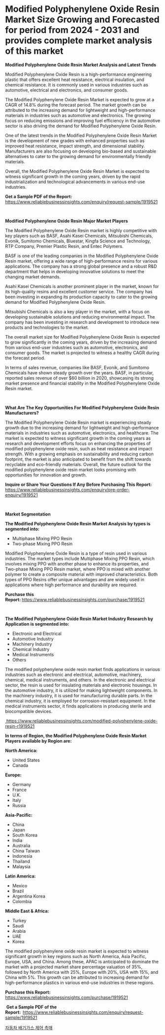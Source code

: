 <p><h1>Modified Polyphenylene Oxide Resin Market Size Growing and Forecasted for period from 2024 - 2031 and provides complete market analysis of this market</h1></p><p><strong>Modified Polyphenylene Oxide Resin Market Analysis and Latest Trends</strong></p>
<p><p>Modified Polyphenylene Oxide Resin is a high-performance engineering plastic that offers excellent heat resistance, electrical insulation, and chemical resistance. It is commonly used in various industries such as automotive, electrical and electronics, and consumer goods.</p><p>The Modified Polyphenylene Oxide Resin Market is expected to grow at a CAGR of 14.8% during the forecast period. The market growth can be attributed to the increasing demand for lightweight and high-performance materials in industries such as automotive and electronics. The growing focus on reducing emissions and improving fuel efficiency in the automotive sector is also driving the demand for Modified Polyphenylene Oxide Resin.</p><p>One of the latest trends in the Modified Polyphenylene Oxide Resin Market is the development of new grades with enhanced properties such as improved heat resistance, impact strength, and dimensional stability. Manufacturers are also focusing on developing bio-based and sustainable alternatives to cater to the growing demand for environmentally friendly materials.</p><p>Overall, the Modified Polyphenylene Oxide Resin Market is expected to witness significant growth in the coming years, driven by the rapid industrialization and technological advancements in various end-use industries.</p></p>
<p><strong>Get a Sample PDF of the Report:&nbsp;</strong> <a href="https://www.reliablebusinessinsights.com/enquiry/request-sample/1919521">https://www.reliablebusinessinsights.com/enquiry/request-sample/1919521</a></p>
<p>&nbsp;</p>
<p><strong>Modified Polyphenylene Oxide Resin Major Market Players</strong></p>
<p><p>The Modified Polyphenylene Oxide Resin market is highly competitive with key players such as BASF, Asahi Kasei Chemicals, Mitsubishi Chemicals, Evonik, Sumitomo Chemicals, Bluestar, Kingfa Science and Technology, RTP Company, Premier Plastic Resin, and Entec Polymers.</p><p>BASF is one of the leading companies in the Modified Polyphenylene Oxide Resin market, offering a wide range of high-performance resins for various applications. The company has a strong global presence and a robust R&D department that helps in developing innovative solutions to meet the changing market demands.</p><p>Asahi Kasei Chemicals is another prominent player in the market, known for its high-quality resins and excellent customer service. The company has been investing in expanding its production capacity to cater to the growing demand for Modified Polyphenylene Oxide Resin.</p><p>Mitsubishi Chemicals is also a key player in the market, with a focus on developing sustainable solutions and reducing environmental impact. The company has been investing in research and development to introduce new products and technologies to the market.</p><p>The overall market size for Modified Polyphenylene Oxide Resin is expected to grow significantly in the coming years, driven by the increasing demand from various end-user industries such as automotive, electronics, and consumer goods. The market is projected to witness a healthy CAGR during the forecast period.</p><p>In terms of sales revenue, companies like BASF, Evonik, and Sumitomo Chemicals have shown steady growth over the years. BASF, in particular, reported sales revenue of over $60 billion in 2020, showcasing its strong market presence and financial stability in the Modified Polyphenylene Oxide Resin market.</p></p>
<p>&nbsp;</p>
<p><strong>What Are The Key Opportunities For Modified Polyphenylene Oxide Resin Manufacturers?</strong></p>
<p><p>The Modified Polyphenylene Oxide Resin market is experiencing steady growth due to the increasing demand for lightweight and high-performance materials in industries such as automotive, electronics, and healthcare. The market is expected to witness significant growth in the coming years as research and development efforts focus on enhancing the properties of modified polyphenylene oxide resin, such as heat resistance and impact strength. With a growing emphasis on sustainability and reducing carbon footprint, the market is also anticipated to benefit from the shift towards recyclable and eco-friendly materials. Overall, the future outlook for the modified polyphenylene oxide resin market looks promising with opportunities for innovation and growth.</p></p>
<p><strong>Inquire or Share Your Questions If Any Before Purchasing This Report:</strong> <a href="https://www.reliablebusinessinsights.com/enquiry/pre-order-enquiry/1919521">https://www.reliablebusinessinsights.com/enquiry/pre-order-enquiry/1919521</a></p>
<p>&nbsp;</p>
<p><strong>Market Segmentation</strong></p>
<p><strong>The Modified Polyphenylene Oxide Resin Market Analysis by types is segmented into:</strong></p>
<p><ul><li>Multiphase Mixing PPO Resin</li><li>Two-phase Mixing PPO Resin</li></ul></p>
<p><p>Modified Polyphenylene Oxide Resin is a type of resin used in various industries. The market types include Multiphase Mixing PPO Resin, which involves mixing PPO with another phase to enhance its properties, and Two-phase Mixing PPO Resin market, where PPO is mixed with another polymer to create a composite material with improved characteristics. Both types of PPO Resins offer unique advantages and are widely used in applications where high performance and durability are required.</p></p>
<p><strong>Purchase this Report:&nbsp;</strong><a href="https://www.reliablebusinessinsights.com/purchase/1919521">https://www.reliablebusinessinsights.com/purchase/1919521</a></p>
<p>&nbsp;</p>
<p><strong>The Modified Polyphenylene Oxide Resin Market Industry Research by Application is segmented into:</strong></p>
<p><ul><li>Electronic and Electrical</li><li>Automotive Industry</li><li>Machinery Industry</li><li>Chemical Industry</li><li>Medical Instruments</li><li>Others</li></ul></p>
<p><p>The modified polyphenylene oxide resin market finds applications in various industries such as electronic and electrical, automotive, machinery, chemical, medical instruments, and others. In the electronic and electrical sector, the resin is used for insulating materials and electronic housings. In the automotive industry, it is utilized for making lightweight components. In the machinery industry, it is used for manufacturing durable parts. In the chemical industry, it is employed for corrosion-resistant equipment. In the medical instruments sector, it finds applications in producing sterile and biocompatible devices.</p></p>
<p><a href="https://www.reliablebusinessinsights.com/modified-polyphenylene-oxide-resin-r1919521">&nbsp;https://www.reliablebusinessinsights.com/modified-polyphenylene-oxide-resin-r1919521</a></p>
<p><strong>In terms of Region, the Modified Polyphenylene Oxide Resin Market Players available by Region are:</strong></p>
<p>
    <p> <strong> North America: </strong>
        <ul>
            <li>United States</li>
            <li>Canada</li>
        </ul>
        </p> 
    <p> <strong> Europe: </strong>
        <ul>
            <li>Germany</li>
            <li>France</li>
            <li>U.K.</li>
            <li>Italy</li>
            <li>Russia</li>
        </ul>
        </p> 
    <p> <strong> Asia-Pacific: </strong>
        <ul>
            <li>China</li>
            <li>Japan</li>
            <li>South Korea</li>
            <li>India</li>
            <li>Australia</li>
            <li>China Taiwan</li>
            <li>Indonesia</li>
            <li>Thailand</li>
            <li>Malaysia</li>
        </ul>
        </p> 
    <p> <strong> Latin America: </strong>
        <ul>
            <li>Mexico</li>
            <li>Brazil</li>
            <li>Argentina Korea</li>
            <li>Colombia</li>
        </ul>
        </p> 
    <p> <strong> Middle East & Africa: </strong>
        <ul>
            <li>Turkey</li>
            <li>Saudi</li>
            <li>Arabia</li>
            <li>UAE</li>
            <li>Korea</li>
        </ul>
    </p>
    </p>
<p><p>The modified polyphenylene oxide resin market is expected to witness significant growth in key regions such as North America, Asia Pacific, Europe, USA, and China. Among these, APAC is anticipated to dominate the market with a projected market share percentage valuation of 35%, followed by North America with 25%, Europe with 20%, USA with 15%, and China with 5%. This growth can be attributed to increasing demand for high-performance plastics in various end-use industries in these regions.</p></p>
<p><strong>Purchase this Report: </strong><a href="https://www.reliablebusinessinsights.com/purchase/1919521">https://www.reliablebusinessinsights.com/purchase/1919521</a></p>
<p>&nbsp;<strong>Get a Sample PDF of the Report:&nbsp;&nbsp;</strong><a href="https://www.reliablebusinessinsights.com/enquiry/request-sample/1919521">https://www.reliablebusinessinsights.com/enquiry/request-sample/1919521</a></p>
<p><strong></strong></p>
<p><p><a href="https://medium.com/@treyhettinger2023/%EC%9E%90%EB%8F%99%EC%B0%A8-%EB%B0%B0%EC%B6%9C%EA%B0%80%EC%8A%A4-%EC%A0%9C%EC%96%B4-%EC%B4%89%EB%A7%A4-%EC%8B%9C%EC%9E%A5-%EA%B7%9C%EB%AA%A8-%EB%B0%8F-%EC%A0%90%EC%9C%A0%EC%9C%A8-%EB%B6%84%EC%84%9D-%EC%84%B1%EC%9E%A5-%EB%8F%99%ED%96%A5-%EB%B0%8F-%EC%98%88%EC%B8%A1-2024-2031-11a4a1a24e0e">자동차 배기가스 제어 촉매</a></p></p>